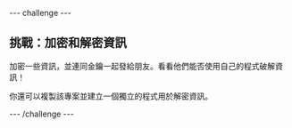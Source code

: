 --- challenge ---
## 挑戰：加密和解密資訊
加密一些資訊，並連同金鑰一起發給朋友。看看他們能否使用自己的程式破解資訊！

你還可以複製該專案並建立一個獨立的程式用於解密資訊。




--- /challenge ---